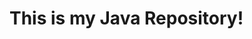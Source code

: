<!DOCTYPE html>
<htm lang="en">
    <head>
    </head>
    <body>
        <h1>This is my Java Repository!</h1>
    </body>
</html>
